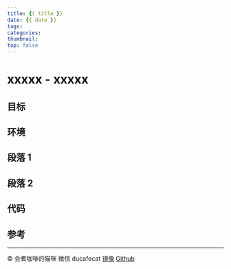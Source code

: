 ```yaml
---
title: {{ title }}
date: {{ date }}
tags:
categories:
thumbnail:
top: false
---
```


# xxxxx - xxxxx

## 目标

## 环境

## 段落 1

## 段落 2

## 代码

## 参考

----

© 会煮咖啡的猫咪
微信 ducafecat
[镜像](ducafecat.github.io) [Github](https://github.com/ducafecat)
